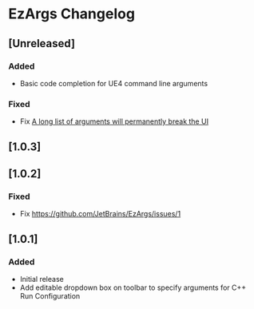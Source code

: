 <!-- Keep a Changelog guide -> https://keepachangelog.com -->

# EzArgs Changelog

## [Unreleased]
### Added
- Basic code completion for UE4 command line arguments 
### Fixed
- Fix [A long list of arguments will permanently break the UI](https://github.com/JetBrains/EzArgs/issues/3)
## [1.0.3]
## [1.0.2]
### Fixed
- Fix https://github.com/JetBrains/EzArgs/issues/1
## [1.0.1]
### Added
- Initial release
- Add editable dropdown box on toolbar to specify arguments for C++ Run Configuration 
